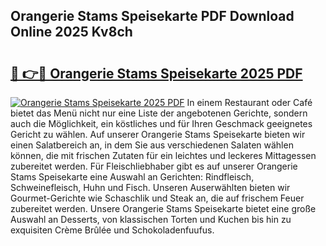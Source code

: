 ## Orangerie Stams Speisekarte PDF Download Online 2025 Kv8ch

# <h2><a href="http://gc63k8a.nevu.top/?p=Orangerie+Stams+Speisekarte">🔗 👉🔴 Orangerie Stams Speisekarte 2025 PDF</a></h2>

[![Orangerie Stams Speisekarte 2025 PDF](https://i.imgur.com/dBaPXMq.png)](http://gc63k8a.nevu.top/?p=Orangerie+Stams+Speisekarte)
In einem Restaurant oder Café bietet das Menü nicht nur eine Liste der angebotenen Gerichte, sondern auch die Möglichkeit, ein köstliches und für Ihren Geschmack geeignetes Gericht zu wählen. Auf unserer Orangerie Stams Speisekarte bieten wir einen Salatbereich an, in dem Sie aus verschiedenen Salaten wählen können, die mit frischen Zutaten für ein leichtes und leckeres Mittagessen zubereitet werden. Für Fleischliebhaber gibt es auf unserer Orangerie Stams Speisekarte eine Auswahl an Gerichten: Rindfleisch, Schweinefleisch, Huhn und Fisch. Unseren Auserwählten bieten wir Gourmet-Gerichte wie Schaschlik und Steak an, die auf frischem Feuer zubereitet werden. Unsere Orangerie Stams Speisekarte bietet eine große Auswahl an Desserts, von klassischen Torten und Kuchen bis hin zu exquisiten Crème Brûlée und Schokoladenfuufus.
